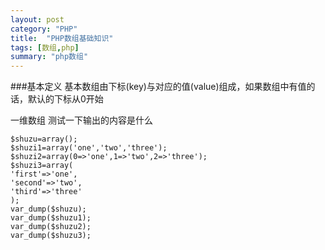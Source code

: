 ```yaml
---
layout: post
category: "PHP"
title:  "PHP数组基础知识"
tags: [数组,php]
summary: "php数组"
---
```

###基本定义
基本数组由下标(key)与对应的值(value)组成，如果数组中有值的话，默认的下标从0开始


一维数组
测试一下输出的内容是什么

```
$shuzu=array();
$shuzi1=array('one','two','three');
$shuzi2=array(0=>'one',1=>'two',2=>'three');
$shuzi3=array(
'first'=>'one',
'second'=>'two',
'third'=>'three'
);
var_dump($shuzu);
var_dump($shuzu1);
var_dump($shuzu2);
var_dump($shuzu3);
```
